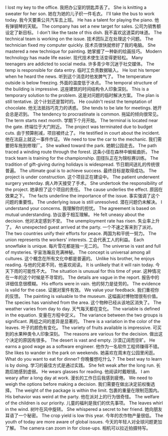 I lost my key to the office. 我把办公室的钥匙弄丢了。
She is knitting a sweater for her son. 她在为她的儿子织一件毛衣。
I'll take the bus to work today. 我今天要乘公共汽车去上班。
He has a talent for playing the piano. 他有弹钢琴的天赋。
The company has set a new target for sales. 公司为销售额设定了新目标。
I don't like the taste of this dish. 我不喜欢这道菜的味道。
The technical team is working on the issue. 技术团队正在处理这个问题。
The technician fixed my computer quickly. 技术员很快就修好了我的电脑。
She mastered a new technique for painting. 她掌握了一种新的绘画技巧。
Modern technology has made life easier. 现代技术使生活变得更轻松。
Many teenagers are addicted to social media. 许多青少年沉迷于社交媒体。
The temp is responsible for data entry. 临时工负责数据输入。
He lost his temper when he heard the news. 听到这个消息时他发脾气了。
The temperature outside is below freezing. 外面的温度低于冰点。
The temporal structure of the building is impressive. 这座建筑的时间结构令人印象深刻。
This is a temporary solution to the problem. 这是对问题的临时解决方案。
The plan is still tentative. 这个计划还是暂时的。
He couldn't resist the temptation of chocolate. 他无法抵挡巧克力的诱惑。
She tends to be late for meetings. 她开会总是迟到。
The tendency to procrastinate is common. 拖延的倾向很常见。
The term starts next month. 学期下个月开始。
The terminal is located near the gate. 终端位于大门附近。
The project was terminated due to budget cuts. 由于预算削减，项目被终止了。
He testified in court about the incident. 他在法庭上就这一事件作证。
We need to tow the car to the mechanic. 我们需要把车拖到修理厂。
She walked toward the park. 她朝公园走去。
The path traced a winding route through the forest. 这条小径在森林中蜿蜒曲折。
The track team is training for the championship. 田径队正在为锦标赛训练。
The tradition of gift-giving during holidays is widespread. 节日期间送礼的传统很普遍。
The ultimate goal is to achieve success. 最终目标是取得成功。
The project is under construction. 这个项目正在建设中。
The patient underwent surgery yesterday. 病人昨天接受了手术。
She undertook the responsibility of the project. 她承担了这个项目的责任。
The cause underlies the effect. 原因在效果之下。
The facts underline the importance of the issue. 事实强调了这个问题的重要性。
The underlying issue is still unresolved. 潜在问题仍未解决。
I understand your concerns. 我理解你的担忧。
The agreement is based on mutual understanding. 协议基于相互理解。
He felt uneasy about the decision. 他对决定感到不安。
The unemployment rate has risen. 失业率上升了。
An unexpected guest arrived at the party. 一个不速之客来到了派对。
The two countries unify their efforts for peace. 两国为和平统一努力。
The union represents the workers' interests. 工会代表工人的利益。
Each snowflake is unique. 每片雪花都是独一无二的。
The universe is vast and full of mysteries. 宇宙浩瀚且充满神秘。
The concept is universal among all cultures. 这个概念在所有文化中都是普遍的。
Unlike his brother, he enjoys reading. 与他的兄弟不同，他喜欢阅读。
It is unlikely that it will rain today. 今天下雨的可能性不大。
The situation is unusual for this time of year. 这种情况在一年的这个时候是不寻常的。
The details are vague in the report. 报告中的详细信息很模糊。
His efforts were in vain. 他的努力是徒劳的。
The evidence is valid for the case. 证据对案件有效。
We value your feedback. 我们重视你的反馈。
The painting is valuable to the museum. 这幅画对博物馆很有价值。
The species has vanished from the area. 这个物种已经从该地区消失了。
The weather varies from day to day. 天气每天都在变化。
The variable is defined in the equation. 变量在方程中定义。
The variance between the two groups is significant. 两组之间的差异是显著的。
There is a variation in the color of the leaves. 叶子的颜色有变化。
The variety of fruits available is impressive. 可买到的水果种类令人印象深刻。
The reasons are various for the decision. 做出这个决定的原因有很多。
The desert is vast and empty. 沙漠辽阔而空旷。
He earns a good wage as a software engineer. 他作为一名软件工程师赚得不错。
She likes to wander in the park on weekends. 她喜欢在周末在公园里闲逛。
What do you want to eat for dinner? 你晚餐想吃什么？
The best way to learn is by doing. 学习的最佳方式是通过实践。
She felt weak after the long run. 长跑后她感到虚弱。
He wears glasses for reading. 他阅读时戴眼镜。
I am weary after a long day at work. 漫长的工作日后我感到疲倦。
We need to weigh the options before making a decision. 我们需要在做出决定前权衡选择。
The weight of the package is within the limit. 包裹的重量在限制范围内。
His behavior was weird at the party. 他在派对上的行为很奇怪。
The welfare of the children is our priority. 儿童的福利是我们的优先事项。
The leaves whirl in the wind. 树叶在风中旋转。
She whispered a secret to her friend. 她向朋友耳语了一个秘密。
The crop yield is low this year. 今年的农作物产量很低。
The youth of today are more aware of global issues. 今天的年轻人对全球问题更加了解。
The camera can zoom in for close-ups. 相机可以拉近拍摄特写。
